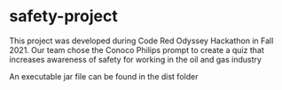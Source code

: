 # safety-project
This project was developed during Code Red Odyssey Hackathon in Fall 2021. Our team chose the Conoco Philips prompt to create a  quiz that increases awareness of safety for working in the oil and gas industry

An executable jar file can be found in the dist folder
